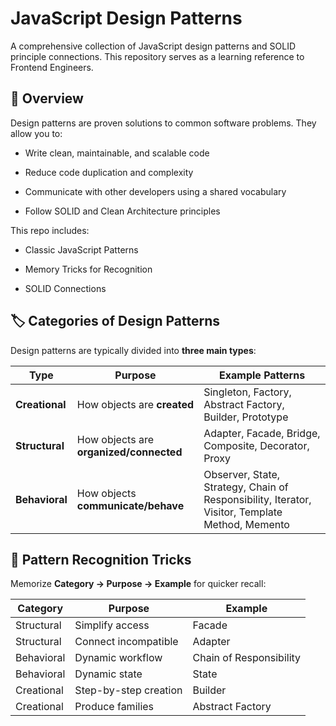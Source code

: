**JavaScript Design Patterns**
========================================

A comprehensive collection of JavaScript design patterns and SOLID principle connections.
This repository serves as a learning reference to Frontend Engineers.

**📖 Overview**
---------------

Design patterns are proven solutions to common software problems. They allow you to:

-   Write clean, maintainable, and scalable code

-   Reduce code duplication and complexity

-   Communicate with other developers using a shared vocabulary

-   Follow SOLID and Clean Architecture principles

This repo includes:

-   Classic JavaScript Patterns

-   Memory Tricks for Recognition

-   SOLID Connections


**🏷️ Categories of Design Patterns**
-------------------------------------

Design patterns are typically divided into **three main types**:

| **Type** | **Purpose** | **Example Patterns** |
| --- | --- | --- |
| **Creational** | How objects are **created** | Singleton, Factory, Abstract Factory, Builder, Prototype |
| **Structural** | How objects are **organized/connected** | Adapter, Facade, Bridge, Composite, Decorator, Proxy |
| **Behavioral** | How objects **communicate/behave** | Observer, State, Strategy, Chain of Responsibility, Iterator, Visitor, Template Method, Memento |

**🧠 Pattern Recognition Tricks**
---------------------------------

Memorize **Category → Purpose → Example** for quicker recall:

| **Category** | **Purpose** | **Example** |
| --- | --- | --- |
| Structural | Simplify access | Facade |
| Structural | Connect incompatible | Adapter |
| Behavioral | Dynamic workflow | Chain of Responsibility |
| Behavioral | Dynamic state | State |
| Creational | Step-by-step creation | Builder |
| Creational | Produce families | Abstract Factory |
